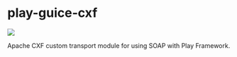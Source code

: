 play-guice-cxf
==============

[![][Build Status img]][Build Status]

Apache CXF custom transport module for using SOAP with Play Framework.

[Build Status]:https://travis-ci.org/margussipria/play-guice-cxf
[Build Status img]:https://travis-ci.org/margussipria/play-guice-cxf.svg?branch=master
